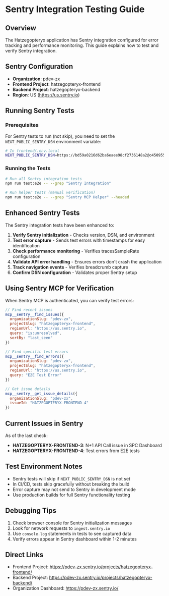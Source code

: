 # Sentry Integration Testing Guide

## Overview

The Hatzegopteryx application has Sentry integration configured for error tracking and performance monitoring. This guide explains how to test and verify Sentry integration.

## Sentry Configuration

- **Organization**: pdev-zx
- **Frontend Project**: hatzegopteryx-frontend
- **Backend Project**: hatzegopteryx-backend
- **Region**: US (https://us.sentry.io)

## Running Sentry Tests

### Prerequisites

For Sentry tests to run (not skip), you need to set the `NEXT_PUBLIC_SENTRY_DSN` environment variable:

```bash
# In frontend/.env.local
NEXT_PUBLIC_SENTRY_DSN=https://bd59a0216d62ba6eaee98cf2736148a2@o4509559645405184.ingest.us.sentry.io/4509559887298560
```

### Running the Tests

```bash
# Run all Sentry integration tests
npm run test:e2e -- --grep "Sentry Integration"

# Run helper tests (manual verification)
npm run test:e2e -- --grep "Sentry MCP Helper" --headed
```

## Enhanced Sentry Tests

The Sentry integration tests have been enhanced to:

1. **Verify Sentry initialization** - Checks version, DSN, and environment
2. **Test error capture** - Sends test errors with timestamps for easy identification
3. **Check performance monitoring** - Verifies tracesSampleRate configuration
4. **Validate API error handling** - Ensures errors don't crash the application
5. **Track navigation events** - Verifies breadcrumb capture
6. **Confirm DSN configuration** - Validates proper Sentry setup

## Using Sentry MCP for Verification

When Sentry MCP is authenticated, you can verify test errors:

```javascript
// Find recent issues
mcp__sentry__find_issues({
  organizationSlug: "pdev-zx",
  projectSlug: "hatzegopteryx-frontend",
  regionUrl: "https://us.sentry.io",
  query: "is:unresolved",
  sortBy: "last_seen"
})

// Find specific test errors
mcp__sentry__find_errors({
  organizationSlug: "pdev-zx",
  projectSlug: "hatzegopteryx-frontend",
  regionUrl: "https://us.sentry.io",
  query: "E2E Test Error"
})

// Get issue details
mcp__sentry__get_issue_details({
  organizationSlug: "pdev-zx",
  issueId: "HATZEGOPTERYX-FRONTEND-4"
})
```

## Current Issues in Sentry

As of the last check:
- **HATZEGOPTERYX-FRONTEND-3**: N+1 API Call issue in SPC Dashboard
- **HATZEGOPTERYX-FRONTEND-4**: Test errors from E2E tests

## Test Environment Notes

- Sentry tests will skip if `NEXT_PUBLIC_SENTRY_DSN` is not set
- In CI/CD, tests skip gracefully without breaking the build
- Error capture may not send to Sentry in development mode
- Use production builds for full Sentry functionality testing

## Debugging Tips

1. Check browser console for Sentry initialization messages
2. Look for network requests to `ingest.sentry.io`
3. Use `console.log` statements in tests to see captured data
4. Verify errors appear in Sentry dashboard within 1-2 minutes

## Direct Links

- Frontend Project: https://pdev-zx.sentry.io/projects/hatzegopteryx-frontend/
- Backend Project: https://pdev-zx.sentry.io/projects/hatzegopteryx-backend/
- Organization Dashboard: https://pdev-zx.sentry.io/